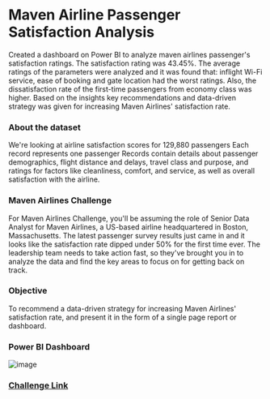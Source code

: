 # Maven Airline Passenger Satisfaction Analysis

Created a dashboard on Power BI to analyze maven airlines passenger's satisfaction ratings. The satisfaction rating was 43.45%. The average ratings of the parameters were analyzed and it was found that: inflight Wi-Fi service, ease of booking and gate location had the worst ratings. Also, the dissatisfaction rate of the first-time passengers from economy class was higher. Based on the insights key recommendations and data-driven strategy was given for increasing Maven Airlines' satisfaction rate.

### About the dataset
We're looking at airline satisfaction scores for 129,880 passengers
Each record represents one passenger
Records contain details about passenger demographics, flight distance and delays, travel class and purpose, and ratings for factors like cleanliness, comfort, and service, as well as overall satisfaction with the airline.

### Maven Airlines Challenge
For Maven Airlines Challenge, you'll be assuming the role of Senior Data Analyst for Maven Airlines, a US-based airline headquartered in Boston, Massachusetts. The latest passenger survey results just came in and it looks like the satisfaction rate dipped under 50% for the first time ever. The leadership team needs to take action fast, so they've brought you in to analyze the data and find the key areas to focus on for getting back on track.

### Objective
To recommend a data-driven strategy for increasing Maven Airlines' satisfaction rate, and present it in the form of a single page report or dashboard.

### Power BI Dashboard
![image](https://user-images.githubusercontent.com/75059347/171550962-0024d989-14ab-42c7-b222-2fdd3b4f1448.png)

### [Challenge Link](https://www.mavenanalytics.io/blog/maven-airlines-challenge)
